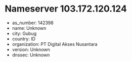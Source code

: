 # Nameserver 103.172.120.124

* as_number: 142398
* name: Unknown
* city: Gubug
* country: ID
* organization: PT Digital Akses Nusantara
* version: Unknown
* dnssec: Unknown
